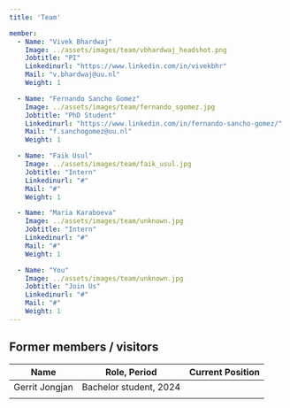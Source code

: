 ```yaml
---
title: 'Team'

member:
  - Name: "Vivek Bhardwaj"
    Image: ../assets/images/team/vbhardwaj_headshot.png
    Jobtitle: "PI"
    Linkedinurl: "https://www.linkedin.com/in/vivekbhr"
    Mail: "v.bhardwaj@uu.nl"
    Weight: 1

  - Name: "Fernando Sancho Gomez"
    Image: ../assets/images/team/fernando_sgomez.jpg
    Jobtitle: "PhD Student"
    Linkedinurl: "https://www.linkedin.com/in/fernando-sancho-gomez/"
    Mail: "f.sanchogomez@uu.nl"
    Weight: 1

  - Name: "Faik Usul"
    Image: ../assets/images/team/faik_usul.jpg
    Jobtitle: "Intern"
    Linkedinurl: "#"
    Mail: "#"
    Weight: 1

  - Name: "Maria Karaboeva"
    Image: ../assets/images/team/unknown.jpg
    Jobtitle: "Intern"
    Linkedinurl: "#"
    Mail: "#"
    Weight: 1

  - Name: "You"
    Image: ../assets/images/team/unknown.jpg
    Jobtitle: "Join Us"
    Linkedinurl: "#"
    Mail: "#"
    Weight: 1
---
```



## Former members / visitors

| Name                  | Role, Period                 | Current Position                         |
| --------------------- | ---------------------------- | ---------------------------------------- |
|  Gerrit Jongjan       | Bachelor student, 2024       |                                          |
|                       |                              |                                          |
